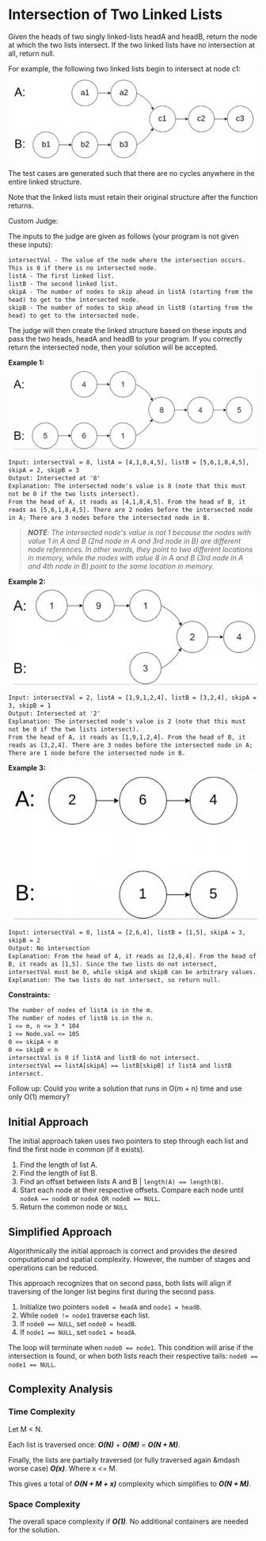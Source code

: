 # Intersection of Two Linked Lists
Given the heads of two singly linked-lists headA and headB, return the node at which the two lists intersect. If the two linked lists have no intersection at all, return null.

For example, the following two linked lists begin to intersect at node c1:
![](collateral/overview-diagram.png)

The test cases are generated such that there are no cycles anywhere in the entire linked structure.

Note that the linked lists must retain their original structure after the function returns.

Custom Judge:

The inputs to the judge are given as follows (your program is not given these inputs):
```
intersectVal - The value of the node where the intersection occurs. This is 0 if there is no intersected node.
listA - The first linked list.
listB - The second linked list.
skipA - The number of nodes to skip ahead in listA (starting from the head) to get to the intersected node.
skipB - The number of nodes to skip ahead in listB (starting from the head) to get to the intersected node.
```

The judge will then create the linked structure based on these inputs and pass the two heads, headA and headB to your program. If you correctly return the intersected node, then your solution will be accepted.

**Example 1:**
![](collateral/example1-diagram.png)
```
Input: intersectVal = 8, listA = [4,1,8,4,5], listB = [5,6,1,8,4,5], skipA = 2, skipB = 3
Output: Intersected at '8'
Explanation: The intersected node's value is 8 (note that this must not be 0 if the two lists intersect).
From the head of A, it reads as [4,1,8,4,5]. From the head of B, it reads as [5,6,1,8,4,5]. There are 2 nodes before the intersected node in A; There are 3 nodes before the intersected node in B.
```
> *__NOTE__: The intersected node's value is not 1 because the nodes with value 1 in A and B (2nd node in A and 3rd node in B) are different node references. In other words, they point to two different locations in memory, while the nodes with value 8 in A and B (3rd node in A and 4th node in B) point to the same location in memory.*

**Example 2:**
![](collateral/example2-diagram.png)
```
Input: intersectVal = 2, listA = [1,9,1,2,4], listB = [3,2,4], skipA = 3, skipB = 1
Output: Intersected at '2'
Explanation: The intersected node's value is 2 (note that this must not be 0 if the two lists intersect).
From the head of A, it reads as [1,9,1,2,4]. From the head of B, it reads as [3,2,4]. There are 3 nodes before the intersected node in A; There are 1 node before the intersected node in B.
```

**Example 3:**
![](collateral/example3-diagram.png)
```
Input: intersectVal = 0, listA = [2,6,4], listB = [1,5], skipA = 3, skipB = 2
Output: No intersection
Explanation: From the head of A, it reads as [2,6,4]. From the head of B, it reads as [1,5]. Since the two lists do not intersect, intersectVal must be 0, while skipA and skipB can be arbitrary values.
Explanation: The two lists do not intersect, so return null.
```

**Constraints:**
```
The number of nodes of listA is in the m.
The number of nodes of listB is in the n.
1 <= m, n <= 3 * 104
1 <= Node.val <= 105
0 <= skipA < m
0 <= skipB < n
intersectVal is 0 if listA and listB do not intersect.
intersectVal == listA[skipA] == listB[skipB] if listA and listB intersect.
```

Follow up: Could you write a solution that runs in O(m + n) time and use only O(1) memory?

## Initial Approach
The initial approach taken uses two pointers to step through each list and find the first node in common (if it exists).
1. Find the length of list A.
1. Find the length of list B.
1. Find an offset between lists A and B | `length(A) == length(B)`.
1. Start each node at their respective offsets. Compare each node until `nodeA == nodeB` or `nodeA OR nodeB == NULL`.
1. Return the common node or `NULL`

## Simplified Approach
Algorithmically the initial approach is correct and provides the desired computational and spatial complexity. However, the number of stages and operations can be reduced.

This approach recognizes that on second pass, both lists will align if traversing of the longer list begins first during the second pass.

1. Initialize two pointers `node0 = headA` and `node1 = headB`.
1. While `node0 != node1` traverse each list.
1. If `node0 == NULL`, set `node0 = headB`.
1. If `node1 == NULL`, set `node1 = headA`.

The loop will terminate when `node0 == node1`. This condition will arise if the intersection is found, or when both lists reach their respective tails: `node0 == node1 == NULL`.

## Complexity Analysis
### Time Complexity
Let M < N.

Each list is traversed once: *__O(N)__* + *__O(M)__* = *__O(N + M)__*.

Finally, the lists are partially traversed (or fully traversed again &mdash worse case) *__O(x)__*. Where x <= M.

This gives a total of *__O(N + M + x)__* complexity which simplifies to *__O(N + M)__*.

### Space Complexity
The overall space complexity if *__O(1)__*. No additional containers are needed for the solution.
